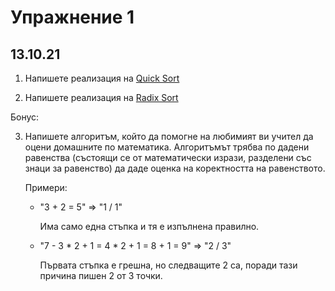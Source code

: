 # Упражнение 1
## 13.10.21

1. Напишете реализация на [Quick Sort](https://en.wikipedia.org/wiki/Quicksort)

2. Напишете реализация на [Radix Sort](https://en.wikipedia.org/wiki/Radix_sort)

Бонус:

3. Напишете алгоритъм, който да помогне на любимият ви учител да оцени домашните по математика. Алгоритъмът трябва по дадени равенства (състоящи се от математически изрази, разделени със знаци за равенство) да даде оценка на коректността на равенството.

    Примери:

    * "3 + 2 = 5" => "1 / 1"

      Има само една стъпка и тя е изпълнена правилно.
    * "7 - 3 * 2 + 1 = 4 * 2 + 1 = 8 + 1 = 9" => "2 / 3"

      Първата стъпка е грешна, но следващите 2 са, поради тази причина пишен 2 от 3 точки.